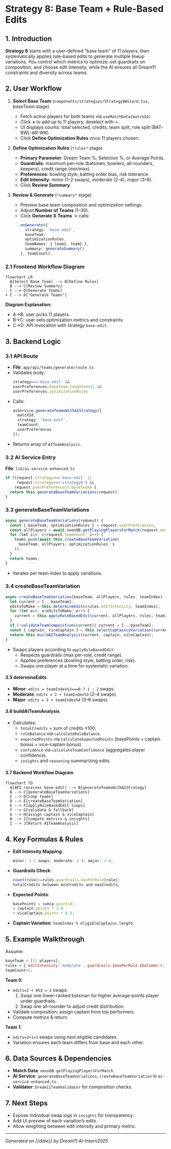 # Strategy 8: Base Team + Rule-Based Edits

## 1. Introduction
**Strategy 8** starts with a user-defined "base team" of 11 players, then systematically applies rule-based edits to generate multiple lineup variations. You control which metrics to optimize, set guardrails on composition, and choose edit intensity, while the AI ensures all Dream11 constraints and diversity across teams.

## 2. User Workflow

1. **Select Base Team** (`components/strategies/Strategy8Wizard.tsx`, *baseTeam* stage)
   - Fetch active players for both teams via `useMatchData(matchId)`.
   - Click **+** to add up to 11 players; deselect with **−**.
   - UI displays counts: total selected, credits, team split, role split (BAT-BWL-AR-WK).
   - Click **Define Optimization Rules** once 11 players chosen.

2. **Define Optimization Rules** (`*rules*` stage)
   - **Primary Parameter**: Dream Team %, Selection %, or Average Points.
   - **Guardrails**: maximum per-role (batsmen, bowlers, all-rounders, keepers), credit range (min/max).
   - **Preferences**: bowling style, batting order bias, risk tolerance.
   - **Edit Intensity**: minor (1–2 swaps), moderate (2–4), major (3–6).
   - Click **Review Summary**.

3. **Review & Generate** (`*summary*` stage)
   - Preview base team composition and optimization settings.
   - Adjust **Number of Teams** (1–30).
   - Click **Generate X Teams** → calls:
     ```ts
     onGenerate({
       strategy: 'base-edit',
       baseTeam,
       optimizationRules,
       teamNames: { team1, team2 },
       summary: generateSummary()
     }, teamCount);
     ```

### 2.1 Frontend Workflow Diagram
```mermaid
flowchart LR
  A[Select Base Team] --> B[Define Rules]
  B --> C[Review Summary]
- C --> D[Generate Teams]
+ C --> D["Generate Teams"]
```  
**Diagram Explanation:**
- A→B: user picks 11 players.
- B→C: user sets optimization metrics and constraints.
- C→D: API invocation with strategy `base-edit`.

## 3. Backend Logic

### 3.1 API Route
- **File**: `app/api/teams/generate/route.ts`
- Validates body:
  ```ts
  strategy==='base-edit' &&
  userPreferences.baseTeam.length===11 &&
  userPreferences.optimizationRules
  ```
- Calls:
  ```ts
  aiService.generateTeamsWithAIStrategy({
    matchId,
    strategy: 'base-edit',
    teamCount,
    userPreferences
  });
  ```
- Returns array of `AITeamAnalysis`.

### 3.2 AI Service Entry
**File**: `lib/ai-service-enhanced.ts`
```ts
if ((request.strategy==='base-edit' ||
     request.strategy==='strategy8') &&
    request.userPreferences?.baseTeam) {
  return this.generateBaseTeamVariations(request);
}
```

### 3.3 generateBaseTeamVariations
```ts
async generateBaseTeamVariations(request) {
  const { baseTeam, optimizationRules } = request.userPreferences;
  const allPlayers = await neonDB.getPlayingPlayersForMatch(request.matchId);
  for (let i=0; i<request.teamCount; i++) {
    teams.push(await this.createBaseTeamVariation(
      baseTeam, allPlayers, optimizationRules, i
    ));
  }
  return teams;
}
```
- Iterates per team index to apply variations.

### 3.4 createBaseTeamVariation
```ts
async createBaseTeamVariation(baseTeam, allPlayers, rules, teamIndex) {
  let current = [...baseTeam];
  editsToMake = this.determineEdits(rules.editIntensity, teamIndex);
  for (let e=0; e<editsToMake; e++) {
    current = this.applyRuleBasedEdit(current, allPlayers, rules, teamIndex, e);
  }
  if (!validateTeamComposition(current)) current = [...baseTeam];
  const { captain, viceCaptain } = this.selectCaptaincyVariation(current, teamIndex);
  return this.buildAITeamAnalysis(current, captain, viceCaptain);
}
```
- Swaps players according to `applyRuleBasedEdit`:
  - Respects guardrails (max per-role, credit range).
  - Applies preferences (bowling style, batting order, risk).
  - Swaps one player at a time for systematic variation.

#### 3.5 determineEdits
- **Minor**: `edits = teamIndex%3===0 ? 1 : 2` swaps.
- **Moderate**: `edits = 2 + teamIndex%3` (2–4 swaps).
- **Major**: `edits = 3 + teamIndex%4` (3–6 swaps).

#### 3.6 buildAITeamAnalysis
- Calculates:
  - `totalCredits` = sum of credits ≤100.
  - `roleBalance` via `calculateRoleBalance`.
  - `expectedPoints` via `calculateExpectedPoints` (basePoints + captain bonus + vice-captain bonus).
  - `confidence` via `calculateTeamConfidence` (aggregates player confidence).
  - `insights` and `reasoning` summarizing edits.

#### 3.7 Backend Workflow Diagram
```mermaid
flowchart TD
  A[API receives base-edit] --> B[generateTeamsWithAIStrategy]
  B --> C[generateBaseTeamVariations]
  C --> D[Loop teams]
  D --> E[createBaseTeamVariation]
  E --> F[applyRuleBasedEdit loops]
  F --> G[validate & fallback]
  G --> H[assign captain & viceCaptain]
  H --> I[compute metrics & insights]
  I --> J[Return AITeamAnalysis]
```  

## 4. Key Formulas & Rules

- **Edit Intensity Mapping**:
  ```ts
  minor: 1-2 swaps; moderate: 2-4; major: 3-6;
  ```
- **Guardrails Check**:
  ```ts
  count(role)<=rules.guardrails.maxPerRole[role];
  totalCredits between minCredits and maxCredits;
  ```
- **Expected Points**:
  ```ts
  basePoints = sum(p.points);
  + captain.points * 1.0
  + viceCaptain.points * 0.5;
  ```
- **Captain Variation**: `teamIndex % eligibleCaptains.length`.

## 5. Example Walkthrough
Assume:
```js
baseTeam = [11 players];
rules = { editIntensity:'moderate', guardrails:{maxPerRole:{batsmen:6,...}, minCredits:95,maxCredits:100}, preferences:{...} };
teamCount=2;
```
**Team 0**:
- `edits=2 + 0%3 = 2` swaps:
  1. Swap one lower-ranked batsman for higher average-points player under guardrails.
  2. Swap one all-rounder to adjust credit distribution.
- Validate composition; assign captain from top performers.
- Compute metrics & return.

**Team 1**:
- `edits=2+1=3` swaps using next eligible candidates.
- Variation ensures each team differs from base and each other.

## 6. Data Sources & Dependencies

- **Match Data**: `neonDB.getPlayingPlayersForMatch`.
- **AI Service**: `generateBaseTeamVariations`, `createBaseTeamVariation` in `ai-service-enhanced.ts`.
- **Validator**: `Dream11TeamValidator` for composition checks.

## 7. Next Steps

- Expose individual swap logs in `insights` for transparency.
- Add UI preview of each variation’s edits.
- Allow weighting between edit intensity and primary metric.

---
*Generated on {{date}} by Dream11 AI-Intern2025*
